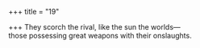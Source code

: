 +++
title = "19"

+++
They scorch the rival, like the sun the worlds—  
those possessing great weapons with their onslaughts.  
